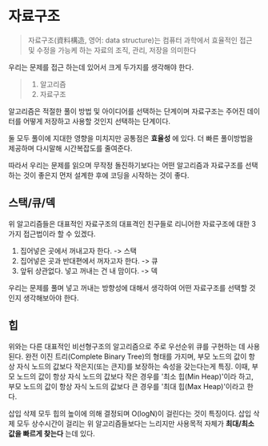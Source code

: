 # 자료구조
> 자료구조(資料構造, 영어: data structure)는 컴퓨터 과학에서 효율적인 접근 및 수정을 가능케 하는 자료의 조직, 관리, 저장을 의미한다

우리는 문제를 접근 하는데 있어서 크게 두가지를 생각해야 한다.  
> 1. 알고리즘 
> 2. 자료구조 

알고리즘은 적절한 풀이 방법 및 아이디어를 선택하는 단계이며 자료구조는 주어진 데이터를 어떻게 저장하고 사용할 것인지 선택하는 단계이다.  

둘 모두 풀이에 지대한 영향을 미치지만 공통점은 __효율성__ 에 있다. 더 빠른 풀이방법을 제공하며 다시말해 시간복잡도를 줄여준다.   

따라서 우리는 문제를 읽으며 무작정 돌진하기보다는 어떤 알고리즘과 자료구조를 선택하는 것이 좋은지 먼저 설계한 후에 코딩을 시작하는 것이 좋다.

## 스택/큐/덱
위 알고리즘들은 대표적인 자료구조의 대표격인 친구들로 리니어한 자료구조에 대한 3가지 접근법이라 할 수 있겠다. 

1. 집어넣은 곳에서 꺼내고자 한다. -> 스택
2. 집어넣은 곳과 반대편에서 꺼자고자 한다. -> 큐
3. 앞뒤 상관없다. 넣고 꺼내는 건 내 맘이다. -> 덱

우리는 문제를 풀며 넣고 꺼내는 방향성에 대해서 생각하여 어떤 자료구조를 선택할 것인지 생각해보아야 한다. 

## 힙 
위와는 다른 대표적인 비선형구조의 알고리즘으로 주로 우선순위 큐를 구현하는 데 사용된다. 완전 이진 트리(Complete Binary Tree)의 형태를 가지며, 부모 노드의 값이 항상 자식 노드의 값보다 작은지(또는 큰지)를 보장하는 속성을 갖는다는게 특징. 이때, 부모 노드의 값이 항상 자식 노드의 값보다 작은 경우를 '최소 힙(Min Heap)'이라 하고, 부모 노드의 값이 항상 자식 노드의 값보다 큰 경우를 '최대 힙(Max Heap)'이라고 한다.

삽입 삭제 모두 힙의 높이에 의해 결정되며 O(logN)이 걸린다는 것이 특징이다. 삽입 삭제 모두 상수시간이 걸리는 위 알고리즘들보다는 느리지만 사용목적 자체가 __최대/최소 값을 빠르게 찾는다__ 는데 있다. 